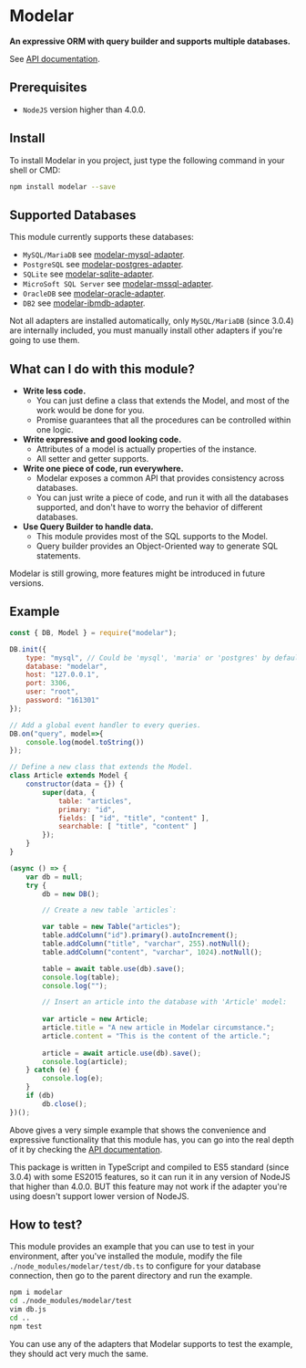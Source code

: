 # Modelar

**An expressive ORM with query builder and supports multiple databases.**

See [API documentation](https://hyurl.github.io/modelar).

## Prerequisites

- `NodeJS` version higher than 4.0.0.

## Install

To install Modelar in you project, just type the following command in your 
shell or CMD:

```sh
npm install modelar --save
```

## Supported Databases

This module currently supports these databases:

- `MySQL/MariaDB` see [modelar-mysql-adapter](https://github.com/Hyurl/modelar-mysql-adapter).
- `PostgreSQL` see [modelar-postgres-adapter](https://github.com/Hyurl/modelar-postgres-adapter).
- `SQLite` see [modelar-sqlite-adapter](https://github.com/Hyurl/modelar-sqlite-adapter).
- `MicroSoft SQL Server` see [modelar-mssql-adapter](https://github.com/Hyurl/modelar-mssql-adapter).
- `OracleDB` see [modelar-oracle-adapter](https://github.com/Hyurl/modelar-oracle-adapter).
- `DB2` see [modelar-ibmdb-adapter](https://github.com/Hyurl/modelar-ibmdb-adapter).

Not all adapters are installed automatically, only `MySQL/MariaDB` (since 
3.0.4) are internally included, you must manually install other adapters if 
you're going to use them.

## What can I do with this module?

* **Write less code.**
    * You can just define a class that extends the Model, and most of the 
        work would be done for you.
    * Promise guarantees that all the procedures can be controlled within one 
        logic.
* **Write expressive and good looking code.**
    * Attributes of a model is actually properties of the instance.
    * All setter and getter supports.
* **Write one piece of code, run everywhere.**
    * Modelar exposes a common API that provides consistency across databases.
    * You can just write a piece of code, and run it with all the databases 
        supported, and don't have to worry the behavior of different 
        databases.
* **Use Query Builder to handle data.**
    * This module provides most of the SQL supports to the Model.
    * Query builder provides an Object-Oriented way to generate SQL statements.

Modelar is still growing, more features might be introduced in future 
versions.

## Example

```javascript
const { DB, Model } = require("modelar");

DB.init({
    type: "mysql", // Could be 'mysql', 'maria' or 'postgres' by default.
    database: "modelar",
    host: "127.0.0.1",
    port: 3306,
    user: "root",
    password: "161301"
});

// Add a global event handler to every queries.
DB.on("query", model=>{
    console.log(model.toString())
});

// Define a new class that extends the Model.
class Article extends Model {
    constructor(data = {}) {
        super(data, {
            table: "articles",
            primary: "id",
            fields: [ "id", "title", "content" ],
            searchable: [ "title", "content" ]
        });
    }
}

(async () => {
    var db = null;
    try {
        db = new DB();

        // Create a new table `articles`:

        var table = new Table("articles");
        table.addColumn("id").primary().autoIncrement();
        table.addColumn("title", "varchar", 255).notNull();
        table.addColumn("content", "varchar", 1024).notNull();

        table = await table.use(db).save();
        console.log(table);
        console.log("");

        // Insert an article into the database with 'Article' model:
        
        var article = new Article;
        article.title = "A new article in Modelar circumstance.";
        article.content = "This is the content of the article.";
        
        article = await article.use(db).save();
        console.log(article);
    } catch (e) {
        console.log(e);
    }
    if (db)
        db.close();
})();
```

Above gives a very simple example that shows the convenience and expressive 
functionality that this module has, you can go into the real depth of it by 
checking the [API documentation](https://hyurl.github.io/modelar).

This package is written in TypeScript and compiled to ES5 standard (since 
3.0.4) with some ES2015 features, so it can run it in any version of NodeJS 
that higher than 4.0.0. BUT this feature may not work if the adapter you're 
using doesn't support lower version of NodeJS.

## How to test?

This module provides an example that you can use to test in your environment,
after you've installed the module, modify the file 
`./node_modules/modelar/test/db.ts` to configure for your database connection,
then go to the parent directory and run the example.

```sh
npm i modelar
cd ./node_modules/modelar/test
vim db.js
cd ..
npm test
```

You can use any of the adapters that Modelar supports to test the example, 
they should act very much the same.